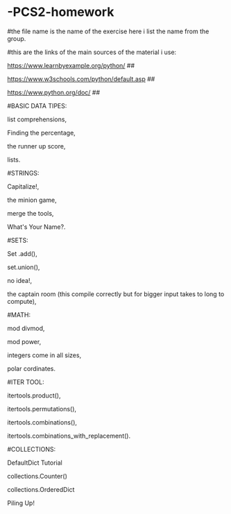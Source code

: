 # -PCS2-homework

#the file name is the name of the exercise here i list the name from the group.

#this are the links of the main sources of the material i use:

  https://www.learnbyexample.org/python/ ##
  
  https://www.w3schools.com/python/default.asp ##
  
  https://www.python.org/doc/ ##
  
#BASIC DATA TIPES:

  list comprehensions,
  
  Finding the percentage,
  
  the runner up score,
  
  lists.
  
#STRINGS:

  Capitalize!,
  
  the minion game,
  
  merge the tools,
  
  What's Your Name?.
  
#SETS:

Set .add(),

set.union(),

no idea!,

the captain room (this compile correctly but for bigger input takes to long to compute),

#MATH:

mod divmod,

mod power,

integers come in all sizes,

polar cordinates.

#ITER TOOL:

itertools.product(),

itertools.permutations(),

itertools.combinations(),

itertools.combinations_with_replacement().

#COLLECTIONS:

DefaultDict Tutorial

collections.Counter()

collections.OrderedDict

Piling Up!
